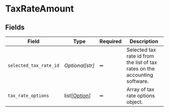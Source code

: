 # TaxRateAmount


## Fields

| Field                                                                       | Type                                                                        | Required                                                                    | Description                                                                 |
| --------------------------------------------------------------------------- | --------------------------------------------------------------------------- | --------------------------------------------------------------------------- | --------------------------------------------------------------------------- |
| `selected_tax_rate_id`                                                      | *Optional[str]*                                                             | :heavy_minus_sign:                                                          | Selected tax rate id from the list of tax rates on the accounting software. |
| `tax_rate_options`                                                          | list[[Option](../../models/shared/option.md)]                               | :heavy_minus_sign:                                                          | Array of tax rate options object.                                           |